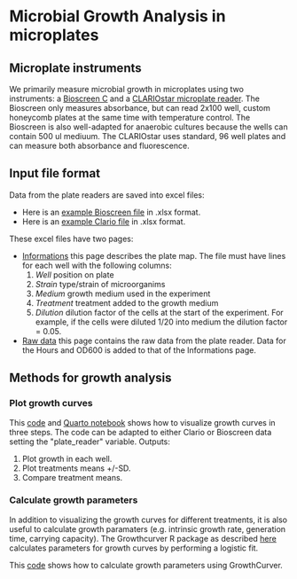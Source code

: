 # Microbial Growth Analysis in microplates

## Microplate instruments

We primarily measure microbial growth in microplates using two instruments: a [Bioscreen C](https://www.bioscreen.fi/) and a [CLARIOstar microplate reader](https://www.bmglabtech.com/en/clariostar-plus/). The Bioscreen only measures absorbance, but can read 2x100 well, custom honeycomb plates at the same time with temperature control. The Bioscreen is also well-adapted for anaerobic cultures because the wells can contain 500 ul mediuum. The CLARIOstar uses standard, 96 well plates and can measure both absorbance and fluorescence. 

## Input file format

Data from the plate readers are saved into excel files:
* Here is an [example Bioscreen file](Data/growthData_Bioscreen.xlsx) in .xlsx format.
* Here is an [example Clario file](Data/growthData_Clario.xlsx) in .xlsx format.

These excel files have two pages:
* <ins>Informations</ins> this page describes the plate map. The file must have lines for each well with the following columns:
   1. *Well* position on plate
   2. *Strain* type/strain of microorganims
   3. *Medium* growth medium used in the experiment
   4. *Treatment*  treatment added to the growth medium
   5. *Dilution* dilution factor of the cells at the start of the experiment. For example, if the cells were diluted 1/20 into medium the dilution factor = 0.05.
* <ins>Raw data</ins> this page contains the raw data from the plate reader. Data for the Hours and OD600 is added to that of the Informations page.

## Methods for growth analysis

### Plot growth curves
This [code](Code/plotGrowth_means.qmd) and [Quarto notebook](Code/plotGrowth_means.html) shows how to visualize growth curves in three steps. The code can be adapted to either Clario or Bioscreen data setting the "plate_reader" variable.
Outputs:

1. Plot growth in each well.
2. Plot treatments means +/-SD.
3. Compare treatment means.

### Calculate growth parameters
In addition to visualizing the growth curves for different treatments, it is also useful to calculate growth paramaters (e.g. intrinsic growth rate, generation time, carrying capacity). The Growthcurver R package as described [here](Logistic_Fit/2024.02_growthcurver.md) calculates parameters for growth curves by performing a logistic fit.

This [code](Code/growthCurver_plotGrowth_means_Bioscreen.qmd) shows how to calculate growth parameters using GrowthCurver.


